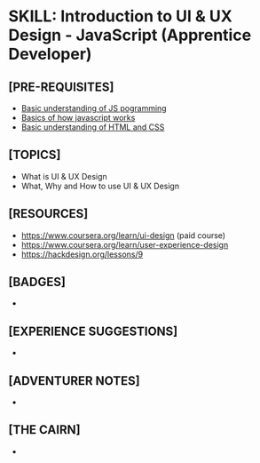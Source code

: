 # SKILL: Introduction to UI & UX Design - JavaScript (Apprentice Developer)

## [PRE-REQUISITES]
  * [Basic understanding of JS pogramming](https://github.com/Harmelodic/skill-intro-to-javascript-apprentice-dev)
  * [Basics of how javascript works](https://github.com/Harmelodic/skill-how-javascript-works-apprentice-dev)
  * [Basic understanding of HTML and CSS](https://github.com/jigna-shah/skill-HTML-CSS-in-Javascript-apprentice-dev-master)

## [TOPICS]
  * What is UI & UX Design 
  * What, Why and How to use UI & UX Design
  

## [RESOURCES]
  * https://www.coursera.org/learn/ui-design (paid course)
  * https://www.coursera.org/learn/user-experience-design
  * https://hackdesign.org/lessons/9

## [BADGES]
  * 

## [EXPERIENCE SUGGESTIONS]
  * 

## [ADVENTURER NOTES]
  * 

## [THE CAIRN]
  * 